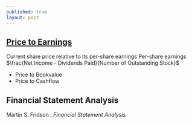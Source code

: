 ```yaml
---
published: true
layout: post
---
```

## [Price to Earnings](http://www.investopedia.com/terms/p/price-earningsratio.asp)

Current share price relative to its per-share earnings
Per-share earnings $\frac{Net Income - Dividends Paid}{Number of Outstanding Stock}$

- Price to Bookvalue
- Price to Cashflow

## Financial Statement Analysis

Martin S. Fridson : _Financial Statement Analysis_
